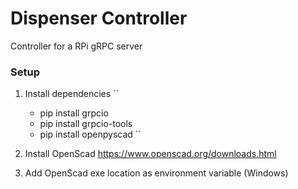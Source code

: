 # Dispenser Controller
Controller for a RPi gRPC server

### Setup

1. Install dependencies
``
    * pip install grpcio
    * pip install grpcio-tools
    * pip install openpyscad
``

2. Install OpenScad
https://www.openscad.org/downloads.html

3. Add OpenScad exe location as environment variable (Windows)